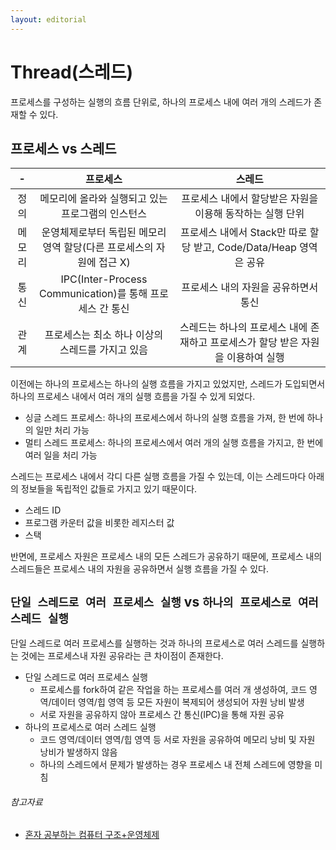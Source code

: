 ```yaml
---
layout: editorial
---
```


# Thread(스레드)

프로세스를 구성하는 실행의 흐름 단위로, 하나의 프로세스 내에 여러 개의 스레드가 존재할 수 있다.

## 프로세스 vs 스레드

|  -  |                      프로세스                      |                       스레드                       |
|:---:|:----------------------------------------------:|:-----------------------------------------------:|
| 정의  |          메모리에 올라와 실행되고 있는 프로그램의 인스턴스           |        프로세스 내에서 할당받은 자원을 이용해 동작하는 실행 단위         |
| 메모리 |    운영체제로부터 독립된 메모리 영역 할당(다른 프로세스의 자원에 접근 X)    | 프로세스 내에서 Stack만 따로 할당 받고, Code/Data/Heap 영역은 공유 |
| 통신  | IPC(Inter-Process Communication)를 통해 프로세스 간 통신 |              프로세스 내의 자원을 공유하면서 통신               |
| 관계  |          프로세스는 최소 하나 이상의 스레드를 가지고 있음           |  스레드는 하나의 프로세스 내에 존재하고 프로세스가 할당 받은 자원을 이용하여 실행  |

이전에는 하나의 프로세스는 하나의 실행 흐름을 가지고 있었지만, 스레드가 도입되면서 하나의 프로세스 내에서 여러 개의 실행 흐름을 가질 수 있게 되었다.

- 싱글 스레드 프로세스: 하나의 프로세스에서 하나의 실행 흐름을 가져, 한 번에 하나의 일만 처리 가능
- 멀티 스레드 프로세스: 하나의 프로세스에서 여러 개의 실행 흐름을 가지고, 한 번에 여러 일을 처리 가능

스레드는 프로세스 내에서 각디 다른 실행 흐름을 가질 수 있는데, 이는 스레드마다 아래의 정보들을 독립적인 값들로 가지고 있기 때문이다.

- 스레드 ID
- 프로그램 카운터 값을 비롯한 레지스터 값
- 스택

반면에, 프로세스 자원은 프로세스 내의 모든 스레드가 공유하기 때문에, 프로세스 내의 스레드들은 프로세스 내의 자원을 공유하면서 실행 흐름을 가질 수 있다.

## `단일 스레드로 여러 프로세스 실행` vs `하나의 프로세스로 여러 스레드 실행`

단일 스레드로 여러 프로세스를 실행하는 것과 하나의 프로세스로 여러 스레드를 실행하는 것에는 프로세스내 자원 공유라는 큰 차이점이 존재한다.

- 단일 스레드로 여러 프로세스 실행
    - 프로세스를 fork하여 같은 작업을 하는 프로세스를 여러 개 생성하여, 코드 영역/데이터 영역/힙 영역 등 모든 자원이 복제되어 생성되어 자원 낭비 발생
    - 서로 자원을 공유하지 않아 프로세스 간 통신(IPC)을 통해 자원 공유
- 하나의 프로세스로 여러 스레드 실행
    - 코드 영역/데이터 영역/힙 영역 등 서로 자원을 공유하여 메모리 낭비 및 자원 낭비가 발생하지 않음
    - 하나의 스레드에서 문제가 발생하는 경우 프로세스 내 전체 스레드에 영향을 미침

###### 참고자료

- [혼자 공부하는 컴퓨터 구조+운영체제](https://kobic.net/book/bookInfo/view.do?isbn=9791162243091)
